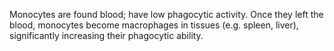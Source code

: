 Monocytes are found blood; have low phagocytic activity. Once they left the blood, monocytes become macrophages in tissues (e.g. spleen, liver), significantly increasing their phagocytic ability.